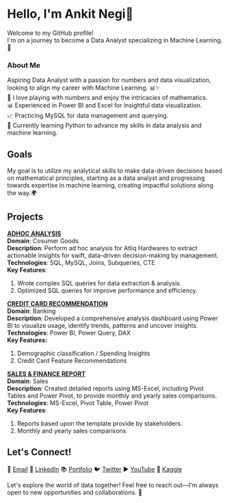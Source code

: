 # Hello, I'm Ankit Negi👋   
Welcome to my GitHub profile!   
I'm on a journey to become a Data Analyst specializing in Machine Learning. 🌟  


### About Me  
Aspiring Data Analyst with a passion for numbers and data visualization, looking to align my career with Machine Learning. 📊✨  
🧮 I love playing with numbers and enjoy the intricacies of mathematics.  
📊 Experienced in Power BI and Excel for insightful data visualization.  
📈 Practicing MySQL for data management and querying.  
🌱 Currently learning Python to advance my skills in data analysis and machine learning.  


## Goals
My goal is to utilize my analytical skills to make data-driven decisions based on mathematical principles, starting as a data analyst and progressing towards expertise in machine learning, creating impactful solutions along the way.🌍    


## Projects  
**[ADHOC ANALYSIS](https://github.com/iankitnegi/SQL_AdHoc_Analysis_Project)**  
**Domain**: Cosumer Goods   
**Description**: Perform ad hoc analysis for Atliq Hardwares to extract actionable insights for swift, data-driven decision-making by management.    
**Technologies**: SQL, MySQL, Joins, Subqueries, CTE    
**Key Features**:   
1. Wrote complex SQL queries for data extraction & analysis.
2. Optimized SQL queries for improve performance and efficiency.

**[CREDIT CARD RECOMMENDATION](https://github.com/iankitnegi/PowerBI_Banking_Project)**  
**Domain**: Banking  
**Description**: Developed a comprehensive analysis dashboard using Power BI to visualize usage, identify trends, patterns and uncover insights.  
**Technologies**: Power BI, Power Query, DAX        
**Key Features:** 
1. Demographic classification / Spending Insights
2. Credit Card Feature Recommendations

**[SALES & FINANCE REPORT](https://github.com/iankitnegi/Sales-Finance-Analysis-Report)**  
**Domain**: Sales  
**Description**: Created detailed reports using MS-Excel, including Pivot Tables and Power Pivot, to provide monthly and yearly sales comparisons.      
**Technologies**: MS-Excel, Pivot Table, Power Pivot    
**Key Features**:  
1. Reports based upon the template provide by stakeholders.
2. Monthly and yearly sales comparisons  


## Let's Connect!   
📧 [Email](ankitnegi996@rocketmail.com)   💼 [LinkedIn](https://www.linkedin.com/in/iankitnegi/)  📚 [Portfolio](https://codebasics.io/portfolio/Ankit-Negi)  🐦 [Twitter](https://x.com/rajputankitnegi)   ▶️ [YouTube](https://www.youtube.com/@rajputankitnegi)  🧩 [Kaggle](https://www.kaggle.com/rajputankitnegi)  

Let's explore the world of data together! Feel free to reach out—I'm always open to new opportunities and collaborations. 🚀
